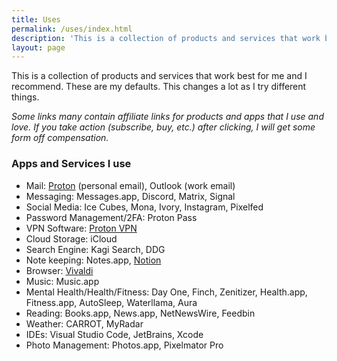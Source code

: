 ```yaml
---
title: Uses
permalink: /uses/index.html
description: 'This is a collection of products and services that work best for me and I recommend.'
layout: page
---
```


This is a collection of products and services that work best for me and I recommend. These are my defaults. This changes a lot as I try different things. 

_Some links many contain affiliate links for products and apps that I use and love. If you take action (subscribe, buy, etc.) after clicking, I will get some form off compensation._

### Apps and Services I use

- Mail: [Proton](https://go.getproton.me/SHzt) (personal email), Outlook (work email)
- Messaging: Messages.app, Discord, Matrix, Signal
- Social Media: Ice Cubes, Mona, Ivory, Instagram, Pixelfed
- Password Management/2FA: Proton Pass
- VPN Software: [Proton VPN](https://go.getproton.me/SHyN)
- Cloud Storage: iCloud
- Search Engine: Kagi Search, DDG
- Note keeping: Notes.app, [Notion](https://affiliate.notion.so/ao2r2weoe2jx)
- Browser: [Vivaldi](https://purl.kylereddoch.me/vivaldi_download)
- Music: Music.app
- Mental Health/Health/Fitness: Day One, Finch, Zenitizer, Health.app, Fitness.app, AutoSleep, Waterllama, Aura
- Reading: Books.app, News.app, NetNewsWire, Feedbin
- Weather: CARROT, MyRadar
- IDEs: Visual Studio Code, JetBrains, Xcode
- Photo Management: Photos.app, Pixelmator Pro
